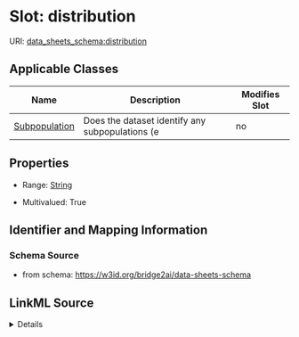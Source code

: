 

# Slot: distribution

URI: [data_sheets_schema:distribution](https://w3id.org/bridge2ai/data-sheets-schema/distribution)



<!-- no inheritance hierarchy -->





## Applicable Classes

| Name | Description | Modifies Slot |
| --- | --- | --- |
| [Subpopulation](Subpopulation.md) | Does the dataset identify any subpopulations (e |  no  |







## Properties

* Range: [String](String.md)

* Multivalued: True





## Identifier and Mapping Information







### Schema Source


* from schema: https://w3id.org/bridge2ai/data-sheets-schema




## LinkML Source

<details>
```yaml
name: distribution
from_schema: https://w3id.org/bridge2ai/data-sheets-schema
rank: 1000
multivalued: true
alias: distribution
owner: Subpopulation
domain_of:
- Subpopulation
range: string

```
</details>